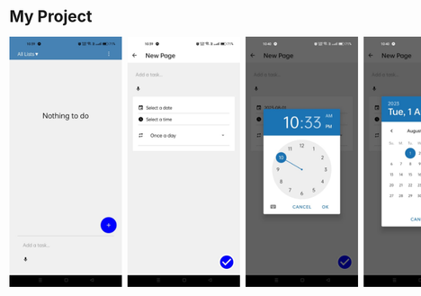 # My Project

<div style="display:flex;">
   <img src="IMG-20231125-WA0014.jpg" alt="Image 1" style="margin-right: 10px;" width="200" />
   <img src="IMG-20231125-WA0016.jpg" alt="Image 2" style="margin-right: 10px;" width="200" />
   <img src="IMG-20231125-WA0015.jpg" alt="Image 3" style="margin-right: 10px;" width="200" />
   <img src="IMG-20231125-WA0017.jpg" alt="Image 4" width="200" />
</div>


